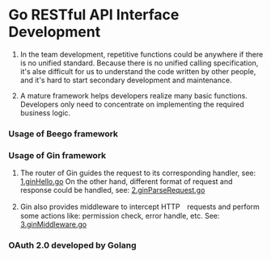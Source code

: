 # Go RESTful API Interface Development

1. In the team development, repetitive functions could be anywhere if there is no unified standard. Because there is no unified calling specification, it's alse difficult for us to understand the code written by other people, and it's hard to start secondary development and maintenance. 

2. A mature framework helps developers realize many basic functions. Developers only need to concentrate on implementing the required business logic.

### Usage of Beego framework



### Usage of Gin framework

1. The router of Gin guides the request to its corresponding handler, see: [1.ginHello.go](https://github.com/HoffmanZheng/Golang-Demo/blob/master/Go_Web_in_Action/chapter_8_go_RESTful/1.ginHello.go) On the other hand, different format of request and response could be handled, see: [2.ginParseRequest.go](https://github.com/HoffmanZheng/Golang-Demo/blob/master/Go_Web_in_Action/chapter_8_go_RESTful/2.ginParseRequest.go)

2. Gin also provides middleware to intercept HTTP　requests and perform some actions like: permission check, error handle, etc. See: [3.ginMiddleware.go](https://github.com/HoffmanZheng/Golang-Demo/blob/master/Go_Web_in_Action/chapter_8_go_RESTful/3.ginMiddleware.go)

### OAuth 2.0 developed by Golang
